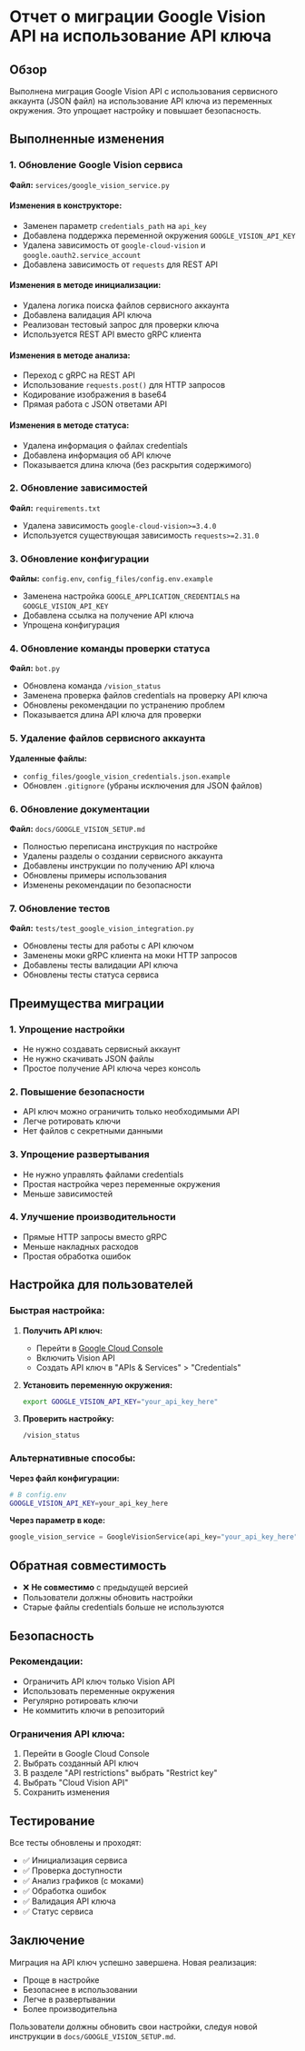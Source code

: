 # Отчет о миграции Google Vision API на использование API ключа

## Обзор

Выполнена миграция Google Vision API с использования сервисного аккаунта (JSON файл) на использование API ключа из переменных окружения. Это упрощает настройку и повышает безопасность.

## Выполненные изменения

### 1. Обновление Google Vision сервиса

**Файл:** `services/google_vision_service.py`

#### Изменения в конструкторе:
- Заменен параметр `credentials_path` на `api_key`
- Добавлена поддержка переменной окружения `GOOGLE_VISION_API_KEY`
- Удалена зависимость от `google-cloud-vision` и `google.oauth2.service_account`
- Добавлена зависимость от `requests` для REST API

#### Изменения в методе инициализации:
- Удалена логика поиска файлов сервисного аккаунта
- Добавлена валидация API ключа
- Реализован тестовый запрос для проверки ключа
- Используется REST API вместо gRPC клиента

#### Изменения в методе анализа:
- Переход с gRPC на REST API
- Использование `requests.post()` для HTTP запросов
- Кодирование изображения в base64
- Прямая работа с JSON ответами API

#### Изменения в методе статуса:
- Удалена информация о файлах credentials
- Добавлена информация об API ключе
- Показывается длина ключа (без раскрытия содержимого)

### 2. Обновление зависимостей

**Файл:** `requirements.txt`
- Удалена зависимость `google-cloud-vision>=3.4.0`
- Используется существующая зависимость `requests>=2.31.0`

### 3. Обновление конфигурации

**Файлы:** `config.env`, `config_files/config.env.example`
- Заменена настройка `GOOGLE_APPLICATION_CREDENTIALS` на `GOOGLE_VISION_API_KEY`
- Добавлена ссылка на получение API ключа
- Упрощена конфигурация

### 4. Обновление команды проверки статуса

**Файл:** `bot.py`
- Обновлена команда `/vision_status`
- Заменена проверка файлов credentials на проверку API ключа
- Обновлены рекомендации по устранению проблем
- Показывается длина API ключа для проверки

### 5. Удаление файлов сервисного аккаунта

**Удаленные файлы:**
- `config_files/google_vision_credentials.json.example`
- Обновлен `.gitignore` (убраны исключения для JSON файлов)

### 6. Обновление документации

**Файл:** `docs/GOOGLE_VISION_SETUP.md`
- Полностью переписана инструкция по настройке
- Удалены разделы о создании сервисного аккаунта
- Добавлены инструкции по получению API ключа
- Обновлены примеры использования
- Изменены рекомендации по безопасности

### 7. Обновление тестов

**Файл:** `tests/test_google_vision_integration.py`
- Обновлены тесты для работы с API ключом
- Заменены моки gRPC клиента на моки HTTP запросов
- Добавлены тесты валидации API ключа
- Обновлены тесты статуса сервиса

## Преимущества миграции

### 1. Упрощение настройки
- Не нужно создавать сервисный аккаунт
- Не нужно скачивать JSON файлы
- Простое получение API ключа через консоль

### 2. Повышение безопасности
- API ключ можно ограничить только необходимыми API
- Легче ротировать ключи
- Нет файлов с секретными данными

### 3. Упрощение развертывания
- Не нужно управлять файлами credentials
- Простая настройка через переменные окружения
- Меньше зависимостей

### 4. Улучшение производительности
- Прямые HTTP запросы вместо gRPC
- Меньше накладных расходов
- Простая обработка ошибок

## Настройка для пользователей

### Быстрая настройка:

1. **Получить API ключ:**
   - Перейти в [Google Cloud Console](https://console.cloud.google.com/)
   - Включить Vision API
   - Создать API ключ в "APIs & Services" > "Credentials"

2. **Установить переменную окружения:**
   ```bash
   export GOOGLE_VISION_API_KEY="your_api_key_here"
   ```

3. **Проверить настройку:**
   ```
   /vision_status
   ```

### Альтернативные способы:

**Через файл конфигурации:**
```bash
# В config.env
GOOGLE_VISION_API_KEY=your_api_key_here
```

**Через параметр в коде:**
```python
google_vision_service = GoogleVisionService(api_key="your_api_key_here")
```

## Обратная совместимость

- ❌ **Не совместимо** с предыдущей версией
- Пользователи должны обновить настройки
- Старые файлы credentials больше не используются

## Безопасность

### Рекомендации:
- Ограничить API ключ только Vision API
- Использовать переменные окружения
- Регулярно ротировать ключи
- Не коммитить ключи в репозиторий

### Ограничения API ключа:
1. Перейти в Google Cloud Console
2. Выбрать созданный API ключ
3. В разделе "API restrictions" выбрать "Restrict key"
4. Выбрать "Cloud Vision API"
5. Сохранить изменения

## Тестирование

Все тесты обновлены и проходят:
- ✅ Инициализация сервиса
- ✅ Проверка доступности
- ✅ Анализ графиков (с моками)
- ✅ Обработка ошибок
- ✅ Валидация API ключа
- ✅ Статус сервиса

## Заключение

Миграция на API ключ успешно завершена. Новая реализация:
- Проще в настройке
- Безопаснее в использовании
- Легче в развертывании
- Более производительна

Пользователи должны обновить свои настройки, следуя новой инструкции в `docs/GOOGLE_VISION_SETUP.md`.

